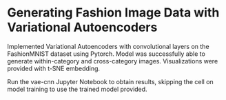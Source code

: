 # Generating Fashion Image Data with Variational Autoencoders

Implemented Variational Autoencoders with convolutional layers on the FashionMNIST dataset using Pytorch. Model was successfully able to generate within-category and cross-category images. Visualizations were provided with t-SNE embedding. 

Run the vae-cnn Jupyter Notebook to obtain results, skipping the cell on model training to use the trained model provided. 
